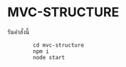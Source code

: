 # MVC-STRUCTURE
รันคำสั่งนี้
```        
        cd mvc-structure
        npm i
        node start
```

